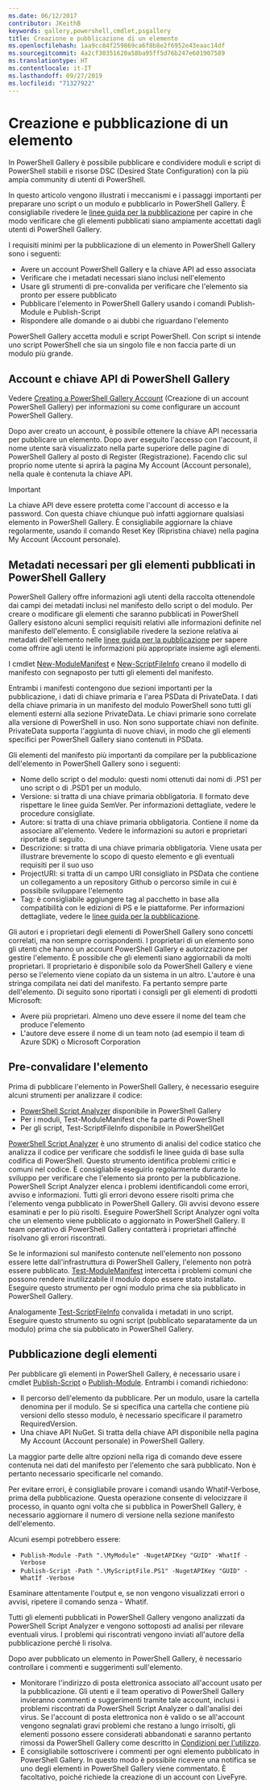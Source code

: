 ```yaml
---
ms.date: 06/12/2017
contributor: JKeithB
keywords: gallery,powershell,cmdlet,psgallery
title: Creazione e pubblicazione di un elemento
ms.openlocfilehash: 1aa9cc84f259869ca6f8b8e2f6952e43eaac14df
ms.sourcegitcommit: 4a2cf30351620a58ba95ff5d76b247e601907589
ms.translationtype: HT
ms.contentlocale: it-IT
ms.lasthandoff: 09/27/2019
ms.locfileid: "71327922"
---
```

# <a name="creating-and-publishing-an-item"></a>Creazione e pubblicazione di un elemento

In PowerShell Gallery è possibile pubblicare e condividere moduli e script di PowerShell stabili e risorse DSC (Desired State Configuration) con la più ampia community di utenti di PowerShell.

In questo articolo vengono illustrati i meccanismi e i passaggi importanti per preparare uno script o un modulo e pubblicarlo in PowerShell Gallery. È consigliabile rivedere le [linee guida per la pubblicazione](../../concepts/publishing-guidelines.md) per capire in che modo verificare che gli elementi pubblicati siano ampiamente accettati dagli utenti di PowerShell Gallery.

I requisiti minimi per la pubblicazione di un elemento in PowerShell Gallery sono i seguenti:

- Avere un account PowerShell Gallery e la chiave API ad esso associata
- Verificare che i metadati necessari siano inclusi nell'elemento
- Usare gli strumenti di pre-convalida per verificare che l'elemento sia pronto per essere pubblicato
- Pubblicare l'elemento in PowerShell Gallery usando i comandi Publish-Module e Publish-Script
- Rispondere alle domande o ai dubbi che riguardano l'elemento

PowerShell Gallery accetta moduli e script PowerShell. Con script si intende uno script PowerShell che sia un singolo file e non faccia parte di un modulo più grande.

## <a name="powershell-gallery-account-and-api-key"></a>Account e chiave API di PowerShell Gallery

Vedere [Creating a PowerShell Gallery Account](creating-an-account.md) (Creazione di un account PowerShell Gallery) per informazioni su come configurare un account PowerShell Gallery.

Dopo aver creato un account, è possibile ottenere la chiave API necessaria per pubblicare un elemento. Dopo aver eseguito l'accesso con l'account, il nome utente sarà visualizzato nella parte superiore delle pagine di PowerShell Gallery al posto di Register (Registrazione). Facendo clic sul proprio nome utente si aprirà la pagina My Account (Account personale), nella quale è contenuta la chiave API.

> [!IMPORTANT]
> La chiave API deve essere protetta come l'account di accesso e la password. Con questa chiave chiunque può infatti aggiornare qualsiasi elemento in PowerShell Gallery. È consigliabile aggiornare la chiave regolarmente, usando il comando Reset Key (Ripristina chiave) nella pagina My Account (Account personale).

## <a name="required-metadata-for-items-published-to-the-powershell-gallery"></a>Metadati necessari per gli elementi pubblicati in PowerShell Gallery

PowerShell Gallery offre informazioni agli utenti della raccolta ottenendole dai campi dei metadati inclusi nel manifesto dello script o del modulo. Per creare o modificare gli elementi che saranno pubblicati in PowerShell Gallery esistono alcuni semplici requisiti relativi alle informazioni definite nel manifesto dell'elemento. È consigliabile rivedere la sezione relativa ai metadati dell'elemento nelle [linee guida per la pubblicazione](../../concepts/publishing-guidelines.md) per sapere come offrire agli utenti le informazioni più appropriate insieme agli elementi.

I cmdlet [New-ModuleManifest](/powershell/module/microsoft.powershell.core/new-modulemanifest) e [New-ScriptFileInfo](/powershell/module/PowerShellGet/New-ScriptFileInfo) creano il modello di manifesto con segnaposto per tutti gli elementi del manifesto.

Entrambi i manifesti contengono due sezioni importanti per la pubblicazione, i dati di chiave primaria e l'area PSData di PrivateData. I dati della chiave primaria in un manifesto del modulo PowerShell sono tutti gli elementi esterni alla sezione PrivateData. Le chiavi primarie sono correlate alla versione di PowerShell in uso. Non sono supportate chiavi non definite. PrivateData supporta l'aggiunta di nuove chiavi, in modo che gli elementi specifici per PowerShell Gallery siano contenuti in PSData.

Gli elementi del manifesto più importanti da compilare per la pubblicazione dell'elemento in PowerShell Gallery sono i seguenti:

- Nome dello script o del modulo: questi nomi ottenuti dai nomi di .PS1 per uno script o di .PSD1 per un modulo.
- Versione: si tratta di una chiave primaria obbligatoria. Il formato deve rispettare le linee guida SemVer. Per informazioni dettagliate, vedere le procedure consigliate.
- Autore: si tratta di una chiave primaria obbligatoria. Contiene il nome da associare all'elemento. Vedere le informazioni su autori e proprietari riportate di seguito.
- Descrizione: si tratta di una chiave primaria obbligatoria. Viene usata per illustrare brevemente lo scopo di questo elemento e gli eventuali requisiti per il suo uso
- ProjectURI: si tratta di un campo URI consigliato in PSData che contiene un collegamento a un repository Github o percorso simile in cui è possibile sviluppare l'elemento
- Tag: è consigliabile aggiungere tag al pacchetto in base alla compatibilità con le edizioni di PS e le piattaforme. Per informazioni dettagliate, vedere le [linee guida per la pubblicazione](../../concepts/publishing-guidelines.md#tag-your-package-with-the-compatible-pseditions-and-platforms).

Gli autori e i proprietari degli elementi di PowerShell Gallery sono concetti correlati, ma non sempre corrispondenti. I proprietari di un elemento sono gli utenti che hanno un account PowerShell Gallery e autorizzazione per gestire l'elemento. È possibile che gli elementi siano aggiornabili da molti proprietari. Il proprietario è disponibile solo da PowerShell Gallery e viene perso se l'elemento viene copiato da un sistema in un altro. L'autore è una stringa compilata nei dati del manifesto. Fa pertanto sempre parte dell'elemento. Di seguito sono riportati i consigli per gli elementi di prodotti Microsoft:

- Avere più proprietari. Almeno uno deve essere il nome del team che produce l'elemento
- L'autore deve essere il nome di un team noto (ad esempio il team di Azure SDK) o Microsoft Corporation

## <a name="pre-validate-your-item"></a>Pre-convalidare l'elemento

Prima di pubblicare l'elemento in PowerShell Gallery, è necessario eseguire alcuni strumenti per analizzare il codice:

- [PowerShell Script Analyzer](https://www.powershellgallery.com/packages/PSScriptAnalyzer/) disponibile in PowerShell Gallery
- Per i moduli, Test-ModuleManifest che fa parte di PowerShell
- Per gli script, Test-ScriptFileInfo disponibile in PowerShellGet

[PowerShell Script Analyzer](https://www.powershellgallery.com/packages/PSScriptAnalyzer/) è uno strumento di analisi del codice statico che analizza il codice per verificare che soddisfi le linee guida di base sulla codifica di PowerShell. Questo strumento identifica problemi critici e comuni nel codice. È consigliabile eseguirlo regolarmente durante lo sviluppo per verificare che l'elemento sia pronto per la pubblicazione. PowerShell Script Analyzer elenca i problemi identificandoli come errori, avviso e informazioni. Tutti gli errori devono essere risolti prima che l'elemento venga pubblicato in PowerShell Gallery. Gli avvisi devono essere esaminati e per lo più risolti. Eseguire PowerShell Script Analyzer ogni volta che un elemento viene pubblicato o aggiornato in PowerShell Gallery. Il team operativo di PowerShell Gallery contatterà i proprietari affinché risolvano gli errori riscontrati.

Se le informazioni sul manifesto contenute nell'elemento non possono essere lette dall'infrastruttura di PowerShell Gallery, l'elemento non potrà essere pubblicato. [Test-ModuleManifest](/powershell/module/microsoft.powershell.core/test-modulemanifest) intercetta i problemi comuni che possono rendere inutilizzabile il modulo dopo essere stato installato. Eseguire questo strumento per ogni modulo prima che sia pubblicato in PowerShell Gallery.

Analogamente [Test-ScriptFileInfo](/powershell/module/PowerShellGet/test-scriptfileinfo) convalida i metadati in uno script. Eseguire questo strumento su ogni script (pubblicato separatamente da un modulo) prima che sia pubblicato in PowerShell Gallery.

## <a name="publishing-items"></a>Pubblicazione degli elementi

Per pubblicare gli elementi in PowerShell Gallery, è necessario usare i cmdlet [Publish-Script](/powershell/module/PowerShellGet/publish-script) o [Publish-Module](/powershell/module/PowerShellGet/publish-module). Entrambi i comandi richiedono:

- Il percorso dell'elemento da pubblicare. Per un modulo, usare la cartella denomina per il modulo. Se si specifica una cartella che contiene più versioni dello stesso modulo, è necessario specificare il parametro RequiredVersion.
- Una chiave API NuGet. Si tratta della chiave API disponibile nella pagina My Account (Account personale) in PowerShell Gallery.

La maggior parte delle altre opzioni nella riga di comando deve essere contenuta nei dati del manifesto per l'elemento che sarà pubblicato. Non è pertanto necessario specificarle nel comando.

Per evitare errori, è consigliabile provare i comandi usando Whatif-Verbose, prima della pubblicazione. Questa operazione consente di velocizzare il processo, in quanto ogni volta che si pubblica in PowerShell Gallery, è necessario aggiornare il numero di versione nella sezione manifesto dell'elemento.

Alcuni esempi potrebbero essere:

* `Publish-Module -Path ".\MyModule" -NugetAPIKey "GUID" -WhatIf -Verbose`
* `Publish-Script -Path ".\MyScriptFile.PS1" -NugetAPIKey "GUID" -WhatIf -Verbose`

Esaminare attentamente l'output e, se non vengono visualizzati errori o avvisi, ripetere il comando senza - Whatif.

Tutti gli elementi pubblicati in PowerShell Gallery vengono analizzati da PowerShell Script Analyzer e vengono sottoposti ad analisi per rilevare eventuali virus. I problemi qui riscontrati vengono inviati all'autore della pubblicazione perché li risolva.

Dopo aver pubblicato un elemento in PowerShell Gallery, è necessario controllare i commenti e suggerimenti sull'elemento.

- Monitorare l'indirizzo di posta elettronica associato all'account usato per la pubblicazione. Gli utenti e il team operativo di PowerShell Gallery invieranno commenti e suggerimenti tramite tale account, inclusi i problemi riscontrati da PowerShell Script Analyzer o dall'analisi dei virus. Se l'account di posta elettronica non è valido o se all'account vengono segnalati gravi problemi che restano a lungo irrisolti, gli elementi possono essere considerati abbandonati e saranno pertanto rimossi da PowerShell Gallery come descritto in [Condizioni per l'utilizzo](https://www.powershellgallery.com/policies/Terms).
- È consigliabile sottoscrivere i commenti per ogni elemento pubblicato in PowerShell Gallery. In questo modo è possibile ricevere una notifica se uno degli elementi in PowerShell Gallery viene commentato. È facoltativo, poiché richiede la creazione di un account con LiveFyre.
